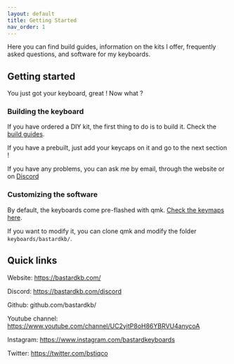 ```yaml
---
layout: default
title: Getting Started
nav_order: 1
---
```


Here you can find build guides, information on the kits I offer, frequently asked questions, and software for my keyboards.

## Getting started

You just got your keyboard, great ! Now what ?

### Building the keyboard

If you have ordered a DIY kit, the first thing to do is to build it. Check the [build guides](http://docs.bastardkb.com/build%20guides/).

If you have a prebuilt, just add your keycaps on it and go to the next section !

If you have any problems, you can ask me by email, through the website or on [Discord](http://bastardkb.com/discord)

### Customizing the software

By default, the keyboards come pre-flashed with qmk. [Check the keymaps here](http://docs.bastardkb.com/rgb.html).

If you want to modify it, you can clone qmk and modify the folder `keyboards/bastardkb/`.

## Quick links

Website: https://bastardkb.com/

Discord: https://bastardkb.com/discord

Github: github.com/bastardkb/

Youtube channel: https://www.youtube.com/channel/UC2yitP8oH86YBRVU4anycoA

Instagram: https://www.instagram.com/bastardkeyboards

Twitter: https://twitter.com/bstiqco


